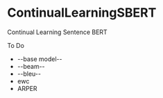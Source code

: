 # ContinualLearningSBERT
Continual Learning Sentence BERT

To Do
- --base model--
- --beam--
- --bleu--
- ewc
- ARPER
